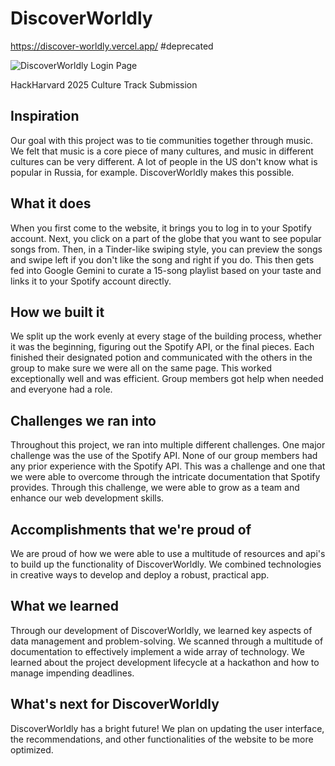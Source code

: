 # DiscoverWorldly

https://discover-worldly.vercel.app/ #deprecated

![DiscoverWorldly Login Page](discover_wordly/public/discover_wordly_login_page.png "DiscoverWorldly Login Page")

HackHarvard 2025 Culture Track Submission
## Inspiration
Our goal with this project was to tie communities together through music. We felt that music is a core piece of many cultures, and music in different cultures can be very different. A lot of people in the US don't know what is popular in Russia, for example. DiscoverWorldly makes this possible. 
## What it does
When you first come to the website, it brings you to log in to your Spotify account. Next, you click on a part of the globe that you want to see popular songs from. Then, in a Tinder-like swiping style, you can preview the songs and swipe left if you don't like the song and right if you do. This then gets fed into Google Gemini to curate a 15-song playlist based on your taste and links it to your Spotify account directly. 
## How we built it
We split up the work evenly at every stage of the building process, whether it was the beginning, figuring out the Spotify API, or the final pieces. Each finished their designated potion and communicated with the others in the group to make sure we were all on the same page. This worked exceptionally well and was efficient. Group members got help when needed and everyone had a role. 
## Challenges we ran into
Throughout this project, we ran into multiple different challenges.  One major challenge was the use of the Spotify API.  None of our group members had any prior experience with the Spotify API.  This was a challenge and one that we were able to overcome through the intricate documentation that Spotify provides.  Through this challenge, we were able to grow as a team and enhance our web development skills.
## Accomplishments that we're proud of
We are proud of how we were able to use a multitude of resources and api's to build up the functionality of DiscoverWorldly.  We combined technologies in creative ways to develop and deploy a robust, practical app.
## What we learned
Through our development of DiscoverWorldly, we learned key aspects of data management and problem-solving.  We scanned through a multitude of documentation to effectively implement a wide array of technology.  We learned about the project development lifecycle at a hackathon and how to manage impending deadlines.
## What's next for DiscoverWorldly
DiscoverWorldly has a bright future! We plan on updating the user interface, the recommendations, and other functionalities of the website to be more optimized.
